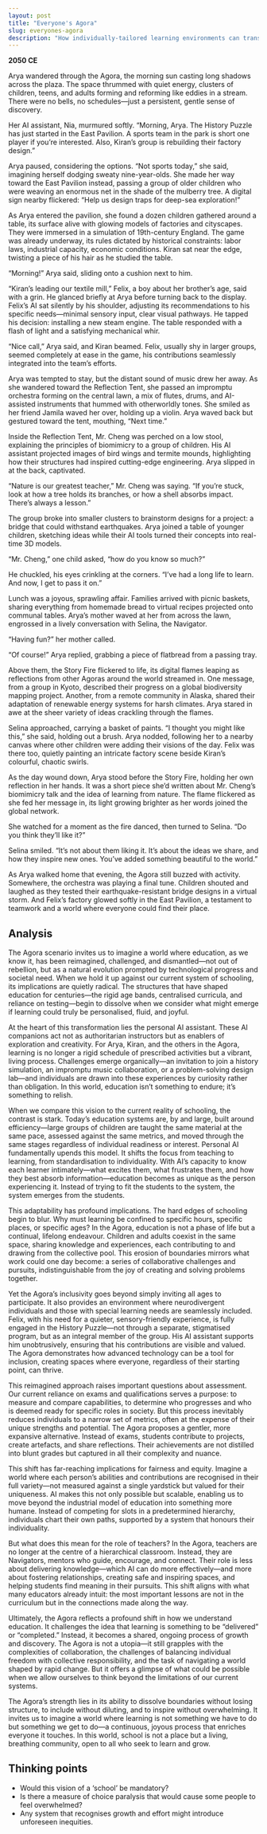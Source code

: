 ```yaml
---
layout: post
title: "Everyone's Agora"
slug: everyones-agora
description: "How individually-tailored learning environments can transform education"
---
```


**2050 CE**

Arya wandered through the Agora, the morning sun casting long shadows across the plaza. The space thrummed with quiet energy, clusters of children, teens, and adults forming and reforming like eddies in a stream. There were no bells, no schedules—just a persistent, gentle sense of discovery.

Her AI assistant, Nia, murmured softly. “Morning, Arya. The History Puzzle has just started in the East Pavilion. A sports team in the park is short one player if you’re interested. Also, Kiran’s group is rebuilding their factory design.”

Arya paused, considering the options. “Not sports today,” she said, imagining herself dodging sweaty nine-year-olds. She made her way toward the East Pavilion instead, passing a group of older children who were weaving an enormous net in the shade of the mulberry tree. A digital sign nearby flickered: “Help us design traps for deep-sea exploration!”

As Arya entered the pavilion, she found a dozen children gathered around a table, its surface alive with glowing models of factories and cityscapes. They were immersed in a simulation of 19th-century England. The game was already underway, its rules dictated by historical constraints: labor laws, industrial capacity, economic conditions. Kiran sat near the edge, twisting a piece of his hair as he studied the table.

“Morning!” Arya said, sliding onto a cushion next to him.

“Kiran’s leading our textile mill,” Felix, a boy about her brother’s age, said with a grin. He glanced briefly at Arya before turning back to the display. Felix’s AI sat silently by his shoulder, adjusting its recommendations to his specific needs—minimal sensory input, clear visual pathways. He tapped his decision: installing a new steam engine. The table responded with a flash of light and a satisfying mechanical whir.

“Nice call,” Arya said, and Kiran beamed. Felix, usually shy in larger groups, seemed completely at ease in the game, his contributions seamlessly integrated into the team’s efforts.

Arya was tempted to stay, but the distant sound of music drew her away. As she wandered toward the Reflection Tent, she passed an impromptu orchestra forming on the central lawn, a mix of flutes, drums, and AI-assisted instruments that hummed with otherworldly tones. She smiled as her friend Jamila waved her over, holding up a violin. Arya waved back but gestured toward the tent, mouthing, “Next time.”

Inside the Reflection Tent, Mr. Cheng was perched on a low stool, explaining the principles of biomimicry to a group of children. His AI assistant projected images of bird wings and termite mounds, highlighting how their structures had inspired cutting-edge engineering. Arya slipped in at the back, captivated.

“Nature is our greatest teacher,” Mr. Cheng was saying. “If you’re stuck, look at how a tree holds its branches, or how a shell absorbs impact. There’s always a lesson.”

The group broke into smaller clusters to brainstorm designs for a project: a bridge that could withstand earthquakes. Arya joined a table of younger children, sketching ideas while their AI tools turned their concepts into real-time 3D models.

“Mr. Cheng,” one child asked, “how do you know so much?”

He chuckled, his eyes crinkling at the corners. “I’ve had a long life to learn. And now, I get to pass it on.”

Lunch was a joyous, sprawling affair. Families arrived with picnic baskets, sharing everything from homemade bread to virtual recipes projected onto communal tables. Arya’s mother waved at her from across the lawn, engrossed in a lively conversation with Selina, the Navigator.

“Having fun?” her mother called.

“Of course!” Arya replied, grabbing a piece of flatbread from a passing tray.

Above them, the Story Fire flickered to life, its digital flames leaping as reflections from other Agoras around the world streamed in. One message, from a group in Kyoto, described their progress on a global biodiversity mapping project. Another, from a remote community in Alaska, shared their adaptation of renewable energy systems for harsh climates. Arya stared in awe at the sheer variety of ideas crackling through the flames.

Selina approached, carrying a basket of paints. “I thought you might like this,” she said, holding out a brush. Arya nodded, following her to a nearby canvas where other children were adding their visions of the day. Felix was there too, quietly painting an intricate factory scene beside Kiran’s colourful, chaotic swirls.

As the day wound down, Arya stood before the Story Fire, holding her own reflection in her hands. It was a short piece she’d written about Mr. Cheng’s biomimicry talk and the idea of learning from nature. The flame flickered as she fed her message in, its light growing brighter as her words joined the global network.

She watched for a moment as the fire danced, then turned to Selina. “Do you think they’ll like it?”

Selina smiled. “It’s not about them liking it. It’s about the ideas we share, and how they inspire new ones. You’ve added something beautiful to the world.”

As Arya walked home that evening, the Agora still buzzed with activity. Somewhere, the orchestra was playing a final tune. Children shouted and laughed as they tested their earthquake-resistant bridge designs in a virtual storm. And Felix’s factory glowed softly in the East Pavilion, a testament to teamwork and a world where everyone could find their place.

## Analysis

The Agora scenario invites us to imagine a world where education, as we know it, has been reimagined, challenged, and dismantled—not out of rebellion, but as a natural evolution prompted by technological progress and societal need. When we hold it up against our current system of schooling, its implications are quietly radical. The structures that have shaped education for centuries—the rigid age bands, centralised curricula, and reliance on testing—begin to dissolve when we consider what might emerge if learning could truly be personalised, fluid, and joyful.

At the heart of this transformation lies the personal AI assistant. These AI companions act not as authoritarian instructors but as enablers of exploration and creativity. For Arya, Kiran, and the others in the Agora, learning is no longer a rigid schedule of prescribed activities but a vibrant, living process. Challenges emerge organically—an invitation to join a history simulation, an impromptu music collaboration, or a problem-solving design lab—and individuals are drawn into these experiences by curiosity rather than obligation. In this world, education isn’t something to endure; it’s something to relish.

When we compare this vision to the current reality of schooling, the contrast is stark. Today’s education systems are, by and large, built around efficiency—large groups of children are taught the same material at the same pace, assessed against the same metrics, and moved through the same stages regardless of individual readiness or interest. Personal AI fundamentally upends this model. It shifts the focus from teaching to learning, from standardisation to individuality. With AI’s capacity to know each learner intimately—what excites them, what frustrates them, and how they best absorb information—education becomes as unique as the person experiencing it. Instead of trying to fit the students to the system, the system emerges from the students.

This adaptability has profound implications. The hard edges of schooling begin to blur. Why must learning be confined to specific hours, specific places, or specific ages? In the Agora, education is not a phase of life but a continual, lifelong endeavour. Children and adults coexist in the same space, sharing knowledge and experiences, each contributing to and drawing from the collective pool. This erosion of boundaries mirrors what work could one day become: a series of collaborative challenges and pursuits, indistinguishable from the joy of creating and solving problems together.

Yet the Agora’s inclusivity goes beyond simply inviting all ages to participate. It also provides an environment where neurodivergent individuals and those with special learning needs are seamlessly included. Felix, with his need for a quieter, sensory-friendly experience, is fully engaged in the History Puzzle—not through a separate, stigmatised program, but as an integral member of the group. His AI assistant supports him unobtrusively, ensuring that his contributions are visible and valued. The Agora demonstrates how advanced technology can be a tool for inclusion, creating spaces where everyone, regardless of their starting point, can thrive.

This reimagined approach raises important questions about assessment. Our current reliance on exams and qualifications serves a purpose: to measure and compare capabilities, to determine who progresses and who is deemed ready for specific roles in society. But this process inevitably reduces individuals to a narrow set of metrics, often at the expense of their unique strengths and potential. The Agora proposes a gentler, more expansive alternative. Instead of exams, students contribute to projects, create artefacts, and share reflections. Their achievements are not distilled into blunt grades but captured in all their complexity and nuance.

This shift has far-reaching implications for fairness and equity. Imagine a world where each person’s abilities and contributions are recognised in their full variety—not measured against a single yardstick but valued for their uniqueness. AI makes this not only possible but scalable, enabling us to move beyond the industrial model of education into something more humane. Instead of competing for slots in a predetermined hierarchy, individuals chart their own paths, supported by a system that honours their individuality.

But what does this mean for the role of teachers? In the Agora, teachers are no longer at the centre of a hierarchical classroom. Instead, they are Navigators, mentors who guide, encourage, and connect. Their role is less about delivering knowledge—which AI can do more effectively—and more about fostering relationships, creating safe and inspiring spaces, and helping students find meaning in their pursuits. This shift aligns with what many educators already intuit: the most important lessons are not in the curriculum but in the connections made along the way.

Ultimately, the Agora reflects a profound shift in how we understand education. It challenges the idea that learning is something to be “delivered” or “completed.” Instead, it becomes a shared, ongoing process of growth and discovery. The Agora is not a utopia—it still grapples with the complexities of collaboration, the challenges of balancing individual freedom with collective responsibility, and the task of navigating a world shaped by rapid change. But it offers a glimpse of what could be possible when we allow ourselves to think beyond the limitations of our current systems.

The Agora’s strength lies in its ability to dissolve boundaries without losing structure, to include without diluting, and to inspire without overwhelming. It invites us to imagine a world where learning is not something we have to do but something we get to do—a continuous, joyous process that enriches everyone it touches. In this world, school is not a place but a living, breathing community, open to all who seek to learn and grow.

## Thinking points

* Would this vision of a ‘school’ be mandatory?
* Is there a measure of choice paralysis that would cause some people to feel overwhelmed?
* Any system that recognises growth and effort might introduce unforeseen inequities.